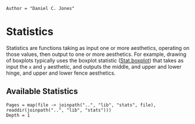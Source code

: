 ```@meta
Author = "Daniel C. Jones"
```

# Statistics

Statistics are functions taking as input one or more aesthetics, operating on
those values, then output to one or more aesthetics. For example, drawing of
boxplots typically uses the boxplot statistic ([Stat.boxplot](@ref)) that takes
as input the `x` and `y` aesthetic, and outputs the middle, and upper and lower
hinge, and upper and lower fence aesthetics.

## Available Statistics

```@contents
Pages = map(file -> joinpath("..", "lib", "stats", file), readdir(joinpath("..", "lib", "stats")))
Depth = 1
```
